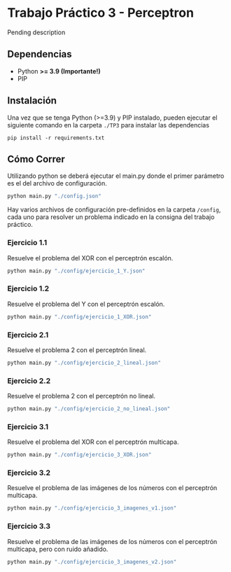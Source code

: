 # Trabajo Práctico 3 - Perceptron

Pending description

## Dependencias 

* Python **>= 3.9 (Importante!)**
* PIP

## Instalación
Una vez que se tenga Python (>=3.9) y PIP instalado, pueden ejecutar el siguiente comando en la carpeta `./TP3` para instalar las dependencias

```shell
pip install -r requirements.txt
```

## Cómo Correr
Utilizando python se deberá ejecutar el main.py donde el primer parámetro es el del archivo de configuración.
```bash
python main.py "./config.json"
```

Hay varios archivos de configuración pre-definidos en la carpeta `/config`, cada uno para resolver un problema indicado en la consigna del trabajo práctico.

### Ejercicio 1.1
Resuelve el problema del XOR con el perceptrón escalón.
```bash
python main.py "./config/ejercicio_1_Y.json"
```

### Ejercicio 1.2
Resuelve el problema del Y con el perceptrón escalón.
```bash
python main.py "./config/ejercicio_1_XOR.json"
```

### Ejercicio 2.1
Resuelve el problema 2 con el perceptrón lineal.
```bash
python main.py "./config/ejercicio_2_lineal.json"
```

### Ejercicio 2.2
Resuelve el problema 2 con el perceptrón no lineal.
```bash
python main.py "./config/ejercicio_2_no_lineal.json"
```

### Ejercicio 3.1
Resuelve el problema del XOR con el perceptrón multicapa.
```bash
python main.py "./config/ejercicio_3_XOR.json"
```

### Ejercicio 3.2
Resuelve el problema de las imágenes de los números con el perceptrón multicapa.
```bash
python main.py "./config/ejercicio_3_imagenes_v1.json"
```

### Ejercicio 3.3
Resuelve el problema de las imágenes de los números con el perceptrón multicapa, pero con ruido añadido.
```bash
python main.py "./config/ejercicio_3_imagenes_v2.json"
```